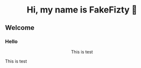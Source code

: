 <h1 align="center">Hi, my name is FakeFizty 👋</h1>
<h2>Welcome</h2>
<h3>Hello</h3>
<p align="center">This is test</p>
This is test
